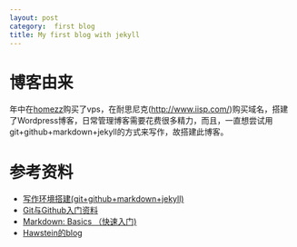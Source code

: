 ```yaml
---
layout: post
category:  first blog
title: My first blog with jekyll
---
```


# 博客由来
年中在[homezz](http://www.homezz.com/)购买了vps，在耐思尼克(http://www.iisp.com/)购买域名，搭建了Wordpress博客，日常管理博客需要花费很多精力，而且，一直想尝试用git+github+markdown+jekyll的方式来写作，故搭建此博客。

# 参考资料
* [写作环境搭建(git+github+markdown+jekyll)](http://ellochen.github.io/2013/03/%E5%86%99%E4%BD%9C%E7%8E%AF%E5%A2%83%E6%90%AD%E5%BB%BA(git+github+markdown+jekyll)/)
* [Git与Github入门资料](http://www.yangzhiping.com/tech/git.html)
* [Markdown: Basics （快速入门)](http://wowubuntu.com/markdown/basic.html)
* [Hawstein的blog](https://github.com/Hawstein/hawstein.github.com)


